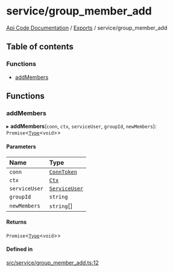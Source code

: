 # service/group\_member\_add
 
[Api Code Documentation](../README.md) / [Exports](../modules.md) / service/group\_member\_add

## Table of contents

### Functions

- [addMembers](service_group_member_add.md#addmembers)

## Functions

### addMembers

▸ **addMembers**(`conn`, `ctx`, `serviceUser`, `groupId`, `newMembers`): `Promise`<[`Type`](result.md#type)<`void`\>\>

#### Parameters

| Name | Type |
| :------ | :------ |
| `conn` | [`ConnToken`](service_conn.md#conntoken) |
| `ctx` | [`Ctx`](../interfaces/lib_ctx.Ctx.md) |
| `serviceUser` | [`ServiceUser`](../interfaces/service_domain_organization_service_user.ServiceUser.md) |
| `groupId` | `string` |
| `newMembers` | `string`[] |

#### Returns

`Promise`<[`Type`](result.md#type)<`void`\>\>

#### Defined in

[src/service/group_member_add.ts:12](https://github.com/openkfw/TruBudget/blob/4d7fd4be/api/src/service/group_member_add.ts#L12)
